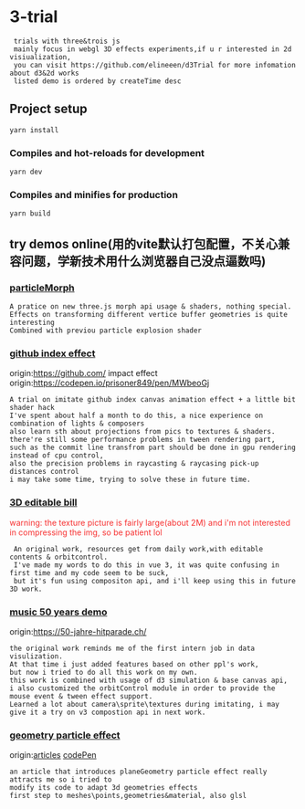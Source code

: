# 3-trial
```
 trials with three&trois js
 mainly focus in webgl 3D effects experiments,if u r interested in 2d visiualization,
 you can visit https://github.com/elineeen/d3Trial for more infomation about d3&2d works
 listed demo is ordered by createTime desc
```
## Project setup
```
yarn install
```

### Compiles and hot-reloads for development
```
yarn dev
```

### Compiles and minifies for production
```
yarn build
```
## try demos online(用的vite默认打包配置，不关心兼容问题，学新技术用什么浏览器自己没点逼数吗)

### [particleMorph](https://elineeen.github.io/3-trial/#/morph)

```
A pratice on new three.js morph api usage & shaders, nothing special.
Effects on transforming different vertice buffer geometries is quite interesting  
Combined with previou particle explosion shader
```

### [github index effect](https://elineeen.github.io/3-trial/#/gitIndex)
origin:https://github.com/
impact effect origin:https://codepen.io/prisoner849/pen/MWbeoGj
```
A trial on imitate github index canvas animation effect + a little bit shader hack
I've spent about half a month to do this, a nice experience on combination of lights & composers
also learn sth about projections from pics to textures & shaders.
there're still some performance problems in tween rendering part,
such as the commit line transfrom part should be done in gpu rendering instead of cpu control,
also the precision problems in raycasting & raycasing pick-up distances control 
i may take some time, trying to solve these in future time. 
```

### [3D editable bill](https://elineeen.github.io/3-trial/#/cbill)
<font color='#f73131'>warning: the texture picture is fairly large(about 2M) 
and i'm not interested in compressing the img, so be patient lol</font>
```
 An original work, resources get from daily work,with editable contents & orbitcontrol.
 I've made my words to do this in vue 3, it was quite confusing in first time and my code seem to be suck,
 but it's fun using compositon api, and i'll keep using this in future 3D work.
```

### [music 50 years demo](https://elineeen.github.io/3-trial/#/cameraTester)
origin:https://50-jahre-hitparade.ch/
```
the original work reminds me of the first intern job in data visulization.
At that time i just added features based on other ppl's work, 
but now i tried to do all this work on my own.
this work is combined with usage of d3 simulation & base canvas api,
i also customized the orbitControl module in order to provide the mouse event & tween effect support.
Learned a lot about camera\sprite\textures during imitating, i may give it a try on v3 compostion api in next work. 
```

### [geometry particle effect](https://elineeen.github.io/3-trial/#/polygonExplosion)
origin:[articles](https://juejin.cn/post/6937458449072521253#heading-10)
       [codePen](https://codepen.io/alphardex/full/vYyVxXO)
```
an article that introduces planeGeometry particle effect really attracts me so i tried to
modify its code to adapt 3d geometries effects
first step to meshes\points,geometries&material, also glsl
```

